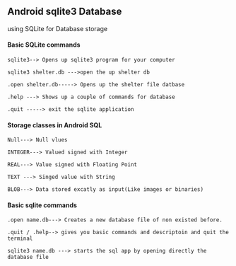 ## Android sqlite3 Database
using SQLite for Database storage

#### Basic SQLite commands

    sqlite3--> Opens up sqlite3 program for your computer
    
    sqlite3 shelter.db --->open the up shelter db
    
    .open shelter.db-----> Opens up the shelter file datbase
    
    .help ---> Shows up a couple of commands for database
    
    .quit -----> exit the sqlite application
    
#### Storage classes in Android SQL

    Null---> Null vlues
    
    INTEGER---> Valued signed with Integer
    
    REAL---> Value signed with Floating Point
    
    TEXT ---> Singed value with String
    
    BLOB---> Data stored excatly as input(Like images or binaries)
   
   
#### Basic sqlite commands

    .open name.db---> Creates a new database file of non existed before.
    
    .quit / .help--> gives you basic commands and descriptoin and quit the terminal
    
    sqlite3 name.db ---> starts the sql app by opening directly the database file
    
